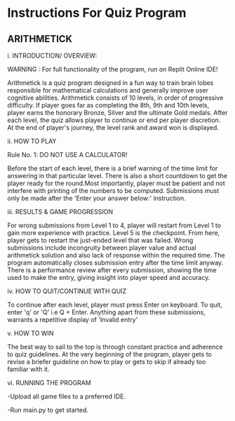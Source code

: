 # Instructions For Quiz Program
## ARITHMETICK
i. INTRODUCTION/ OVERVIEW:

WARNING : For full functionality of the program, run on Replit Online IDE! 

Arithmetick is a quiz program designed in a fun way to train brain lobes responsible for mathematical calculations and generally improve user cognitive abilities. Arithmetick consists of 10 levels, in order of progressive difficulty. If player goes far as completing the 8th, 9th and 10th levels, player earns the honorary Bronze, Silver and the ultimate Gold medals. After each level, the quiz allows player to continue or end per player discretion. At the end of player's journey, the level rank and award won is displayed. 

ii. HOW TO PLAY

Rule No. 1: DO NOT USE A CALCULATOR!


Before the start of each level, there is a brief warning of the time limit for answering in that particular level. There is also a short countdown to get the player ready for the round.Most importantly, player must be patient and not interfere with printing of the numbers to be computed. Submissions must only be made after the 'Enter your answer below:' instruction.

iii. RESULTS & GAME PROGRESSION

For wrong submissions from Level 1 to 4, player will restart from Level 1 to gain more experience with practice. Level 5 is the checkpoint. From here, player gets to restart the just-ended level that was failed. Wrong submissions include incongruity between player value and actual arithmetick solution and also lack of response within the required time. The program automatically closes submission entry after the time limit anyway. There is a performance review after every submission, showing the time used to make the entry, giving insight into player speed and accuracy.

iv. HOW TO QUIT/CONTINUE WITH QUIZ

To continue after each level, player must press Enter on keyboard. To quit, enter 'q' or 'Q' i.e Q + Enter. Anything apart from these submissions, warrants a repetitive display of 'Invalid entry'

v. HOW TO WIN

The best way to sail to the top is through constant practice and adherence to quiz guidelines. At the very beginning of the program, player gets to revise a briefer guideline on how to play or gets to skip if already too familiar with it.

vi. RUNNING THE PROGRAM

-Upload all game files to a preferred IDE.

-Run main.py to get started.

